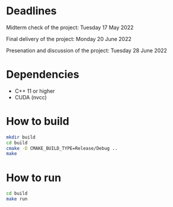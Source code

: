 # Deadlines

Midterm check of the project: Tuesday 17 May 2022

Final delivery of the project: Monday 20 June 2022

Presenation and discussion of the project:  Tuesday 28 June 2022


# Dependencies

- C++ 11 or higher
- CUDA (nvcc)

# How to build

```bash
mkdir build
cd build
cmake -D CMAKE_BUILD_TYPE=Release/Debug ..
make
```


# How to run

```bash
cd build
make run
```
